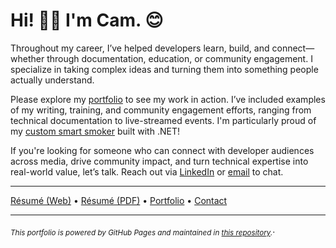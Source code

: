# Hi! 👋🏻 I'm Cam. 😊

Throughout my career, I’ve helped developers learn, build, and connect—whether through documentation, education, or community engagement. I specialize in taking complex ideas and turning them into something people actually understand. 

Please explore my [portfolio](portfolio.md) to see my work in action. I’ve included examples of my writing, training, and community engagement efforts, ranging from technical documentation to live-streamed events. I'm particularly proud of my [custom smart smoker](https://www.youtube.com/watch?v=4kJGRuXZ4kg) built with .NET!

If you're looking for someone who can connect with developer audiences across media, drive community impact, and turn technical expertise into real-world value, let’s talk. Reach out via [LinkedIn](https://www.linkedin.com/in/camthegeek/) or [email](mailto:cam.soper@outlook.com) to chat.

---

[Résumé (Web)](resume.md) • [Résumé (PDF)](dist/cam_soper_resume.pdf) • [Portfolio](portfolio.md) • [Contact](mailto:cam.soper@outlook.com)

---

<sub>*This portfolio is powered by GitHub Pages and maintained in [this repository](https://github.com/camsoper/camsoper.github.io).*</sub>.